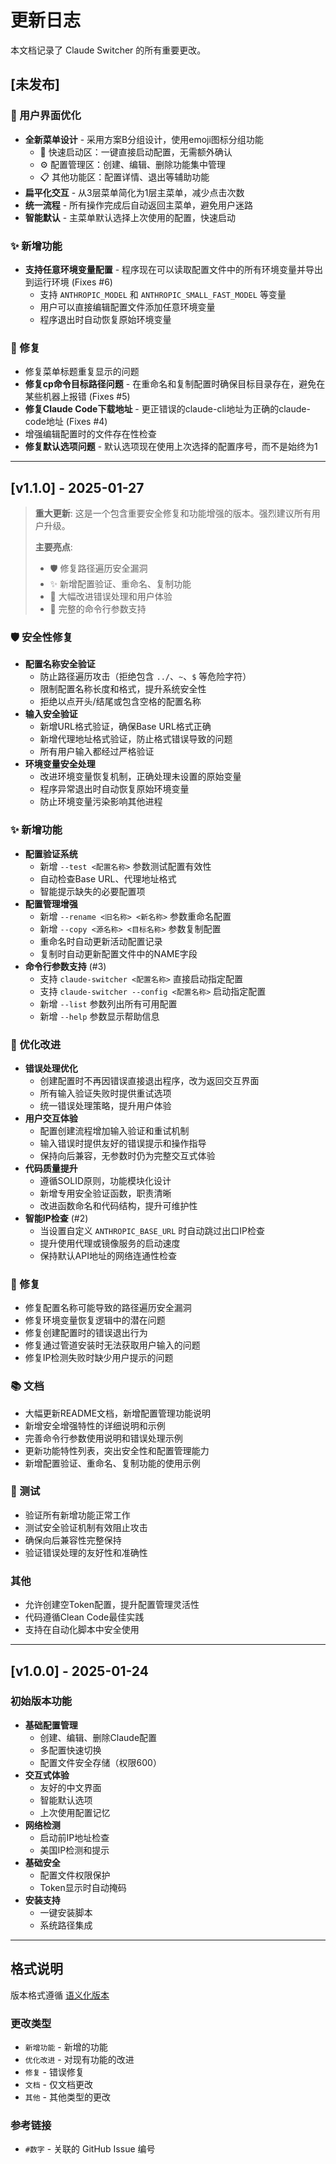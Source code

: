 # 更新日志

本文档记录了 Claude Switcher 的所有重要更改。

## [未发布]

### 🎨 用户界面优化
- **全新菜单设计** - 采用方案B分组设计，使用emoji图标分组功能
  - 🚀 快速启动区：一键直接启动配置，无需额外确认
  - ⚙️ 配置管理区：创建、编辑、删除功能集中管理
  - 📋 其他功能区：配置详情、退出等辅助功能
- **扁平化交互** - 从3层菜单简化为1层主菜单，减少点击次数
- **统一流程** - 所有操作完成后自动返回主菜单，避免用户迷路
- **智能默认** - 主菜单默认选择上次使用的配置，快速启动

### ✨ 新增功能
- **支持任意环境变量配置** - 程序现在可以读取配置文件中的所有环境变量并导出到运行环境 (Fixes #6)
  - 支持 `ANTHROPIC_MODEL` 和 `ANTHROPIC_SMALL_FAST_MODEL` 等变量
  - 用户可以直接编辑配置文件添加任意环境变量
  - 程序退出时自动恢复原始环境变量

### 🐛 修复
- 修复菜单标题重复显示的问题
- **修复cp命令目标路径问题** - 在重命名和复制配置时确保目标目录存在，避免在某些机器上报错 (Fixes #5)
- **修复Claude Code下载地址** - 更正错误的claude-cli地址为正确的claude-code地址 (Fixes #4)
- 增强编辑配置时的文件存在性检查
- **修复默认选项问题** - 默认选项现在使用上次选择的配置序号，而不是始终为1

---

## [v1.1.0] - 2025-01-27

> **重大更新**: 这是一个包含重要安全修复和功能增强的版本。强烈建议所有用户升级。
> 
> **主要亮点**: 
> - 🛡️ 修复路径遍历安全漏洞
> - ✨ 新增配置验证、重命名、复制功能  
> - 🔧 大幅改进错误处理和用户体验
> - 📱 完整的命令行参数支持

### 🛡️ 安全性修复
- **配置名称安全验证**
  - 防止路径遍历攻击（拒绝包含 `../`、`~`、`$` 等危险字符）
  - 限制配置名称长度和格式，提升系统安全性
  - 拒绝以点开头/结尾或包含空格的配置名称
- **输入安全验证**
  - 新增URL格式验证，确保Base URL格式正确
  - 新增代理地址格式验证，防止格式错误导致的问题
  - 所有用户输入都经过严格验证
- **环境变量安全处理**
  - 改进环境变量恢复机制，正确处理未设置的原始变量
  - 程序异常退出时自动恢复原始环境变量
  - 防止环境变量污染影响其他进程

### ✨ 新增功能
- **配置验证系统**
  - 新增 `--test <配置名称>` 参数测试配置有效性
  - 自动检查Base URL、代理地址格式
  - 智能提示缺失的必要配置项
- **配置管理增强**
  - 新增 `--rename <旧名称> <新名称>` 参数重命名配置
  - 新增 `--copy <源名称> <目标名称>` 参数复制配置
  - 重命名时自动更新活动配置记录
  - 复制时自动更新配置文件中的NAME字段
- **命令行参数支持** (#3)
  - 支持 `claude-switcher <配置名称>` 直接启动指定配置
  - 支持 `claude-switcher --config <配置名称>` 启动指定配置
  - 新增 `--list` 参数列出所有可用配置
  - 新增 `--help` 参数显示帮助信息

### 🔧 优化改进
- **错误处理优化**
  - 创建配置时不再因错误直接退出程序，改为返回交互界面
  - 所有输入验证失败时提供重试选项
  - 统一错误处理策略，提升用户体验
- **用户交互体验**
  - 配置创建流程增加输入验证和重试机制
  - 输入错误时提供友好的错误提示和操作指导
  - 保持向后兼容，无参数时仍为完整交互式体验
- **代码质量提升**
  - 遵循SOLID原则，功能模块化设计
  - 新增专用安全验证函数，职责清晰
  - 改进函数命名和代码结构，提升可维护性
- **智能IP检查** (#2)
  - 当设置自定义 `ANTHROPIC_BASE_URL` 时自动跳过出口IP检查
  - 提升使用代理或镜像服务的启动速度
  - 保持默认API地址的网络连通性检查

### 🐛 修复
- 修复配置名称可能导致的路径遍历安全漏洞
- 修复环境变量恢复逻辑中的潜在问题
- 修复创建配置时的错误退出行为
- 修复通过管道安装时无法获取用户输入的问题
- 修复IP检测失败时缺少用户提示的问题

### 📚 文档
- 大幅更新README文档，新增配置管理功能说明
- 新增安全增强特性的详细说明和示例
- 完善命令行参数使用说明和错误处理示例
- 更新功能特性列表，突出安全性和配置管理能力
- 新增配置验证、重命名、复制功能的使用示例

### 🧪 测试
- 验证所有新增功能正常工作
- 测试安全验证机制有效阻止攻击
- 确保向后兼容性完整保持
- 验证错误处理的友好性和准确性

### 其他
- 允许创建空Token配置，提升配置管理灵活性
- 代码遵循Clean Code最佳实践
- 支持在自动化脚本中安全使用

---

## [v1.0.0] - 2025-01-24

### 初始版本功能
- **基础配置管理**
  - 创建、编辑、删除Claude配置
  - 多配置快速切换
  - 配置文件安全存储（权限600）
- **交互式体验**
  - 友好的中文界面
  - 智能默认选项
  - 上次使用配置记忆
- **网络检测**
  - 启动前IP地址检查
  - 美国IP检测和提示
- **基础安全**
  - 配置文件权限保护
  - Token显示时自动掩码
- **安装支持**
  - 一键安装脚本
  - 系统路径集成

---

## 格式说明

版本格式遵循 [语义化版本](https://semver.org/lang/zh-CN/)

### 更改类型
- `新增功能` - 新增的功能
- `优化改进` - 对现有功能的改进
- `修复` - 错误修复
- `文档` - 仅文档更改
- `其他` - 其他类型的更改

### 参考链接
- `#数字` - 关联的 GitHub Issue 编号